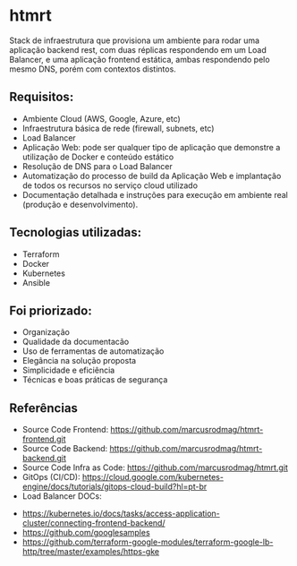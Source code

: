 # htmrt

Stack de infraestrutura que provisiona um ambiente para rodar uma aplicação backend rest, com duas réplicas respondendo em um Load Balancer, e uma aplicação frontend estática, ambas respondendo pelo mesmo DNS, porém com contextos distintos.

## Requisitos:

- Ambiente Cloud (AWS, Google, Azure, etc)
- Infraestrutura básica de rede (firewall, subnets, etc)
- Load Balancer
- Aplicação Web: pode ser qualquer tipo de aplicação que demonstre a utilização de Docker e conteúdo estático
- Resolução de DNS para o Load Balancer
- Automatização do processo de build da Aplicação Web e implantação de todos os recursos no serviço cloud utilizado
- Documentação detalhada e instruções para execução em ambiente real (produção e desenvolvimento).

## Tecnologias utilizadas:

*   Terraform
*   Docker
*   Kubernetes
*   Ansible

## Foi priorizado:

- Organização
- Qualidade da documentacão
- Uso de ferramentas de automatização
- Elegância na solução proposta
- Simplicidade e eficiência
- Técnicas e boas práticas de segurança

## Referências
- Source Code Frontend: https://github.com/marcusrodmag/htmrt-frontend.git
- Source Code Backend: https://github.com/marcusrodmag/htmrt-backend.git
- Source Code Infra as Code: https://github.com/marcusrodmag/htmrt.git
- GitOps (CI/CD): https://cloud.google.com/kubernetes-engine/docs/tutorials/gitops-cloud-build?hl=pt-br
- Load Balancer DOCs:
* https://kubernetes.io/docs/tasks/access-application-cluster/connecting-frontend-backend/
* https://github.com/googlesamples
* https://github.com/terraform-google-modules/terraform-google-lb-http/tree/master/examples/https-gke
